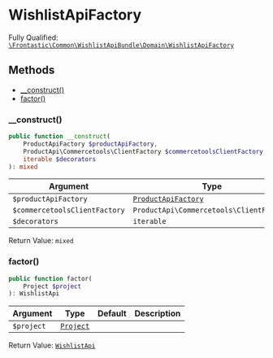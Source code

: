#  WishlistApiFactory

Fully Qualified: [`\Frontastic\Common\WishlistApiBundle\Domain\WishlistApiFactory`](../../../../src/php/WishlistApiBundle/Domain/WishlistApiFactory.php)




## Methods

* [__construct()](#construct)
* [factor()](#factor)


### __construct()


```php
public function __construct(
    ProductApiFactory $productApiFactory,
    ProductApi\Commercetools\ClientFactory $commercetoolsClientFactory,
    iterable $decorators
): mixed
```






Argument|Type|Default|Description
--------|----|-------|-----------
`$productApiFactory`|[`ProductApiFactory`](../../ProductApiBundle/Domain/ProductApiFactory.md)||
`$commercetoolsClientFactory`|`ProductApi\Commercetools\ClientFactory`||
`$decorators`|`iterable`||

Return Value: `mixed`

### factor()


```php
public function factor(
    Project $project
): WishlistApi
```






Argument|Type|Default|Description
--------|----|-------|-----------
`$project`|[`Project`](../../ReplicatorBundle/Domain/Project.md)||

Return Value: [`WishlistApi`](WishlistApi.md)

